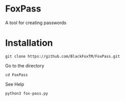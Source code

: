 # FoxPass

A tool for creating passwords

# Installation

```
git clone https://github.com/BlackFoxTM/FoxPass.git
```
Go to the directory
```
cd FoxPass
```
See Help
```
python3 fox-pass.py
```
